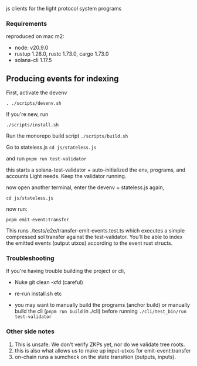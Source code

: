 js clients for the light protocol system programs

### Requirements

reproduced on mac m2:

-   node: v20.9.0
-   rustup 1.26.0, rustc 1.73.0, cargo 1.73.0
-   solana-cli 1.17.5

## Producing events for indexing

First, activate the devenv

`. ./scripts/devenv.sh`

If you're new, run

`./scripts/install.sh`

Run the monorepo build script
`./scripts/build.sh`

Go to stateless.js
`cd js/stateless.js`

and run
`pnpm run test-validator`

this starts a solana-test-validator + auto-initialized the env, programs, and accounts Light needs. Keep the validator running.

now open another terminal, enter the devenv + stateless.js again,

`cd js/stateless.js`

now run:

`pnpm emit-event:transfer`

This runs ./tests/e2e/transfer-emit-events.test.ts which executes a simple compressed sol transfer against the test-validator. You'll be able to index the emitted events (output utxos) according to the event rust structs.

### Troubleshooting

If you're having trouble building the project or cli,

-   Nuke git clean -xfd (careful)

-   re-run install.sh etc

-   you may want to manually build the programs (anchor build)
    or manually build the cli (`pnpm run build` in ./cli) before running
    `./cli/test_bin/run test-validator`

### Other side notes

1. This is unsafe. We don't verify ZKPs yet, nor do we validate tree roots.
2. this is also what allows us to make up input-utxos for emit-event:transfer
3. on-chain runs a sumcheck on the state transition (outputs, inputs).
